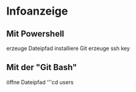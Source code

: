 # Infoanzeige

## Mit Powershell
erzeuge Dateipfad
installiere Git
erzeuge ssh key

## Mit der "Git Bash"

öffne Dateipfad
'''cd users
